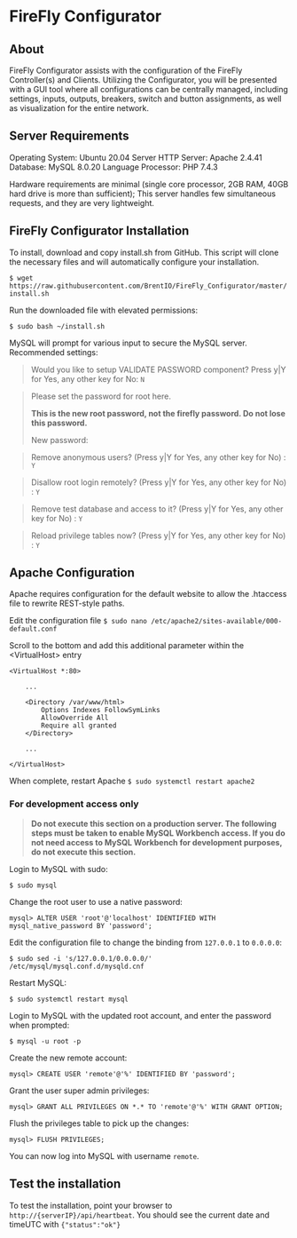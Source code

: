 # FireFly Configurator


## About
FireFly Configurator assists with the configuration of the FireFly Controller(s) and Clients.  Utilizing the Configurator, you will be presented with a GUI tool where all configurations can be centrally managed, including settings, inputs, outputs, breakers, switch and button assignments, as well as visualization for the entire network.


## Server Requirements
Operating System: Ubuntu 20.04 Server
HTTP Server: Apache 2.4.41
Database: MySQL 8.0.20
Language Processor: PHP 7.4.3

Hardware requirements are minimal (single core processor, 2GB RAM, 40GB hard drive is more than sufficient); This server handles few simultaneous requests, and they are very lightweight.


## FireFly Configurator Installation
To install, download and copy install.sh from GitHub.  This script will clone the necessary files and will automatically configure your installation.

`$ wget https://raw.githubusercontent.com/BrentIO/FireFly_Configurator/master/install.sh`


Run the downloaded file with elevated permissions:

`$ sudo bash ~/install.sh`


MySQL will prompt for various input to secure the MySQL server.  Recommended settings:

> Would you like to setup VALIDATE PASSWORD component?
> Press y|Y for Yes, any other key for No: `N`

> Please set the password for root here.
>
> **This is the new root password, not the firefly password.  Do not lose this password.**
>
> New password:

> Remove anonymous users? (Press y|Y for Yes, any other key for No) : `Y`

> Disallow root login remotely? (Press y|Y for Yes, any other key for No) : `Y`

> Remove test database and access to it? (Press y|Y for Yes, any other key for No) : `Y`

> Reload privilege tables now? (Press y|Y for Yes, any other key for No) : `Y`

## Apache Configuration
Apache requires configuration for the default website to allow the .htaccess file to rewrite REST-style paths.

Edit the configuration file
`$ sudo nano /etc/apache2/sites-available/000-default.conf`

Scroll to the bottom and add this additional parameter within the \<VirtualHost> entry
```    
<VirtualHost *:80>

    ...

    <Directory /var/www/html>
        Options Indexes FollowSymLinks
        AllowOverride All
        Require all granted
    </Directory>

    ...

</VirtualHost>
```

When complete, restart Apache
`$ sudo systemctl restart apache2`

### For development access only

> **Do not execute this section on a production server.  The following steps must be taken to enable MySQL Workbench access.  If you do not need access to MySQL Workbench for development purposes, do not execute this section.**


Login to MySQL with sudo:

`$ sudo mysql`


Change the root user to use a native password:

`mysql> ALTER USER 'root'@'localhost' IDENTIFIED WITH mysql_native_password BY 'password';`


Edit the configuration file to change the binding from `127.0.0.1` to `0.0.0.0`:

`$ sudo sed -i 's/127.0.0.1/0.0.0.0/' /etc/mysql/mysql.conf.d/mysqld.cnf`


Restart MySQL:

`$ sudo systemctl restart mysql`


Login to MySQL with the updated root account, and enter the password when prompted:

`$ mysql -u root -p`


Create the new remote account:

`mysql> CREATE USER 'remote'@'%' IDENTIFIED BY 'password';`


Grant the user super admin privileges:

`mysql> GRANT ALL PRIVILEGES ON *.* TO 'remote'@'%' WITH GRANT OPTION;`


Flush the privileges table to pick up the changes:

`mysql> FLUSH PRIVILEGES;`


You can now log into MySQL with username `remote`.


## Test the installation
To test the installation, point your browser to `http://{serverIP}/api/heartbeat`.  You should see the current date and timeUTC with `{"status":"ok"}`